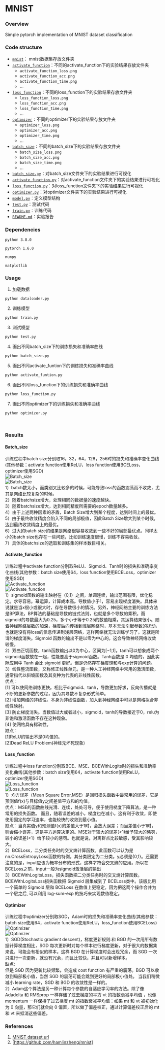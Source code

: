 # MNIST
### Overview 
Simple pytorch implementation of MNIST dataset classification

### Code structure
* [`mnist`](mnist)： mnist数据集存放文件夹
* [`activate_function`](activate_function)：不同的activate_function下的实验结果存放文件夹
	* `activate_function_loss.png`
	* `activate_function_acc.png`
	* `activate_function_time.png`
	* ...
* [`loss_function`](loss_function)：不同的loss_function下的实验结果存放文件夹
	* `loss_function_loss.png`
	* `loss_function_acc.png`
	* `loss_function_time.png`
	* ...
* [`optimizer`](optimizer)：不同的optimizer下的实验结果存放文件夹
	* `optimizer_loss.png`
	* `optimizer_acc.png`
	* `optimizer_time.png`
	* ...
* [`batch_size`](batch_size)：不同的batch_size下的实验结果存放文件夹
	* `batch_size_loss.png`
	* `batch_size_acc.png`
	* `batch_size_time.png`
	* ...
* [`batch_size.py`](batch_size.py)：对batch_size文件夹下的实验结果进行可视化
* [`activate_function.py`](activate_function.py)：对activate_function文件夹下的实验结果进行可视化
* [`loss_function.py`](loss_function.py)：对loss_function文件夹下的实验结果进行可视化
* [`optimizer.py`](optimizer.py)：对optimizer文件夹下的实验结果进行可视化
* [`model.py`](model.py)：定义模型结构
* [`test.py`](test.py)：测试代码
* [`train.py`](train.py)：训练代码
* [`README.md`](README.md)：实验报告
### Dependencies
```
python 3.8.0
```
```
pytorch 1.6.0
```
```
numpy
```
```
matplotlib
```

### Usage
1. 加载数据
```
python dataloader.py
```
2. 训练模型
```
python train.py
```
3. 测试模型
```
python test.py
```
4. 画出不同batch_size下的训练损失和准确率曲线
```
python batch_size.py
```
5. 画出不同activate_funtion下的训练损失和准确率曲线
```
python activate_funtion.py
```
6. 画出不同loss_function下的训练损失和准确率曲线
```
python loss_function.py
```
7. 画出不同optimizer下的训练损失和准确率曲线
```
python optimizer.py
```
<br>

### Results
#### Batch_size
训练过程中batch size分别取16，32，64，128，256时的损失和准确率变化曲线(其他参数：activate function使用ReLU，loss function使用BCELoss，optimizer使用SGD)<br>
![Batch_size](batch_size/batch_size_loss.png)<br>
![Batch_size](batch_size/batch_size_acc.png)<br>
1）batch数太小，而类别又比较多的时候，可能导致loss的函数震荡而不收敛，尤其是网络比较复杂的时候。<br>
2）随着batchsize增大，处理相同的数据量的速度越快。<br>
3）随着batchsize增大，达到相同精度所需要的epoch数量越多。<br>
4）由于上述两种因素的矛盾，Batch Size增大到某个程度，达到时间上的最优。<br>
5）由于最终收敛精度会陷入不同的局部极值，因此Batch Size增大到某个时候，达到最终收敛精度上的最优。<br>
6）过大的batch size的结果是网络很容易收敛到一些不好的局部最优点。同样太小的batch size也存在一些问题，比如训练速度很慢，训练不容易收敛。<br>
7）具体的batchsize的选取和训练集的样本数目相关。<br>
#### Activate_function
训练过程中activate function分别取ReLU、Sigmoid、Tanh时的损失和准确率变化曲线(其他参数：batch size使用64，loss function使用BCELoss，optimizer使用SGD)<br>
![Activate_function](activate_function/activate_function_loss.png)<br>
![Activate_function](activate_function/activate_function_acc.png)<br>
1）sigmoid函数的输出映射在（0,1）之间，单调连续，输出范围有限，优化稳定。求导容易。幂运算，计算成本高。导数值小于1，容易出现梯度消失。具体来说就是当x很小或很大时，存在导数很小的情况。另外，神经网络主要的训练方法是BP算法，BP算法的基础是导数的链式法则，也就是多个导数的乘积。而sigmoid的导数最大为0.25，多个小于等于0.25的数值相乘，其运算结果很小。随着神经网络层数的加深，梯度后向传播到浅层网络时，基本无法引起参数的扰动，也就是没有将loss的信息传递到浅层网络，这样网络就无法训练学习了。这就是所谓的梯度消失。Sigmoid 函数的输出不是以零为中心的，这会导致神经网络收敛较慢。<br>
2）双曲正切函数，tanh函数输出以0为中心，区间为[−1,1]，tanh可以想象成两个sigmoid函数放在一起，性能要高于sigmoid函数。Tanh函数是 0 均值的，因此实际应用中 Tanh 会比 sigmoid 更好。但是仍然存在梯度饱和与exp计算的问题。<br>
3）线性整流函数，又称修正线性单元，是一种人工神经网络中常用的激活函数，通常指代以斜坡函数及其变种为代表的非线性函数。<br>
优点：<br>
[1] 可以使网络训练更快。相比于sigmoid、tanh，导数更加好求，反向传播就是不断的更新参数的过程，因为其导数不复杂形式简单。<br>
[2] 增加网络的非线性。本身为非线性函数，加入到神经网络中可以是网格拟合非线性映射。<br>
[3] 防止梯度消失。当数值过大或者过小，sigmoid，tanh的导数接近于0，relu为非饱和激活函数不存在这种现象。<br>
[4] 使网格具有稀疏性。<br>
缺点：<br>
[1]ReLU的输出不是0均值的。<br>
[2]Dead ReLU Problem(神经元坏死现象)<br>
#### Loss_function
训练过程中loss function分别取BCE、MSE、BCEWithLogits时的损失和准确率变化曲线(其他参数：batch size使用64，activate function使用ReLU，optimizer使用SGD)<br>
![Loss_function](loss_function/loss_function_loss.png)<br>
![Loss_function](loss_function/loss_function_acc.png)<br>
1）均方误差（Mean Square Error,MSE）是回归损失函数中最常用的误差，它是预测值f(x)与目标值y之间差值平方和的均值。<br>
优点：MSE的函数曲线光滑、连续，处处可导，便于使用梯度下降算法，是一种常用的损失函数。 而且，随着误差的减小，梯度也在减小，这有利于收敛，即使使用固定的学习速率，也能较快的收敛到最小值。<br>
缺点：当真实值y和预测值f(x)的差值大于1时，会放大误差；而当差值小于1时，则会缩小误差，这是平方运算决定的。MSE对于较大的误差(>1)给予较大的惩罚，较小的误差(<1）给予较小的惩罚。也就是说，对离群点比较敏感，受其影响较大。<br>
2）BCELoss，二分类任务时的交叉熵计算函数。此函数可以认为是nn.CrossEntropyLoss函数的特例。其分类限定为二分类，y必须是{0,1}。还需要注意的是，input应该为概率分布的形式，这样才符合交叉熵的应用。所以在BCELoss之前，input一般为sigmoid激活层的输出<br>
3）BCEWithLogitsLoss，损失函数把二分类任务时的交叉熵计算函数。BCEWithLogitsLoss损失函数把 Sigmoid 层集成到了 BCELoss类中。该版比用一个简单的 Sigmoid 层和 BCELoss 在数值上更稳定，因为把这两个操作合并为一个层之后, 可以利用 log-sum-exp 的技巧来实现数值稳定。

#### Optimizer
训练过程中optimizer分别取SGD，Adam时的损失和准确率变化曲线(其他参数：batch size使用64，activate function使用ReLU，loss_function使用BCELoss)<br>
![Optimizer](optimizer/optimizer_loss.png)<br>
![Optimizer](optimizer/optimizer_acc.png)<br>
1）SGD(Stochastic gradient descent)，梯度更新规则:和 BGD 的一次用所有数据计算梯度相比，SGD 每次更新时对每个样本进行梯度更新，对于很大的数据集来说，可能会有相似的样本，这样 BGD 在计算梯度时会出现冗余，而 SGD 一次只进行一次更新，就没有冗余，而且比较快，并且可以新增样本。<br>缺点:<br>
但是 SGD 因为更新比较频繁，会造成 cost function 有严重的震荡。BGD 可以收敛到局部极小值，当然 SGD 的震荡可能会跳到更好的局部极小值处。
当我们稍微减小 learning rate，SGD 和 BGD 的收敛性是一样的。<br>
2）Adam这个算法是另一种计算每个参数的自适应学习率的方法。除了像 Adadelta 和 RMSprop 一样存储了过去梯度的平方 vt 的指数衰减平均值 ，也像 momentum 一样保持了过去梯度 mt 的指数衰减平均值：如果 mt 和 vt 被初始化为 0 向量，那它们就会向 0 偏置，所以做了偏差校正，通过计算偏差校正后的 mt 和 vt 来抵消这些偏差。


### References
1. [MNIST dataset url]
2. [https://github.com/hamlinzheng/mnist]

[MNIST dataset url]: http://yann.lecun.com/exdb/mnist/
[https://github.com/hamlinzheng/mnist]: https://github.com/hamlinzheng/mnist

